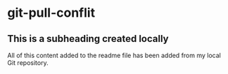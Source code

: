 # git-pull-conflit

## This is a subheading created locally

All of this content added to the readme file has been added from my local Git repository.

